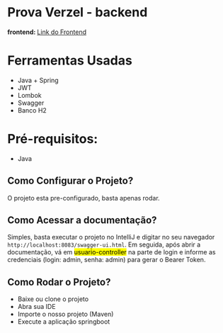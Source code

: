 <h1>Prova Verzel - backend</h1>
<strong>frontend: </strong> <a href="https://github.com/M4TH3US17/verzel_teste">Link do Frontend</a>

<h1>Ferramentas Usadas</h1>
<ul>
  <li>Java + Spring</li>
  <li>JWT</li>
  <li>Lombok</li>
  <li>Swagger</li>
  <li>Banco H2</li>
</ul>

<h1>Pré-requisitos:</h1>
<ul>
<li>Java</li>
</ul>

<h2>Como Configurar o Projeto?</h2>
<p>O projeto esta pre-configurado, basta apenas rodar.</p>

<h2>Como Acessar a documentação?</h2>
<p>Simples, basta executar o projeto no IntelliJ e digitar
 no seu navegador <code>http://localhost:8083/swagger-ui.html</code>. Em seguida, após abrir 
a documentação, vá em <mark>usuario-controller</mark> na parte de login e informe as credenciais
(login: admin, senha: admin) para gerar o Bearer Token.</p>

<h2>Como Rodar o Projeto?</h2>
<ul>
 <li>Baixe ou clone o projeto</li>
 <li>Abra sua IDE</li>
 <li>Importe o nosso projeto (Maven)</li>
 <li>Execute a aplicação springboot</li>
</ul>
